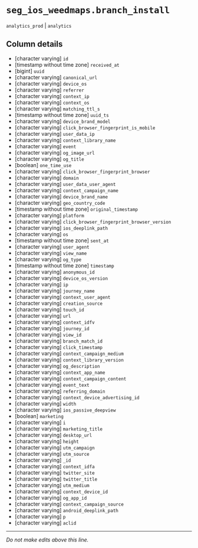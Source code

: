 # `seg_ios_weedmaps.branch_install`
`analytics_prod` | `analytics`

## Column details
* [character varying] `id`
* [timestamp without time zone] `received_at`
* [bigint]    `uuid`
* [character varying] `canonical_url`
* [character varying] `device_os`
* [character varying] `referrer`
* [character varying] `context_ip`
* [character varying] `context_os`
* [character varying] `matching_ttl_s`
* [timestamp without time zone] `uuid_ts`
* [character varying] `device_brand_model`
* [character varying] `click_browser_fingerprint_is_mobile`
* [character varying] `user_data_ip`
* [character varying] `context_library_name`
* [character varying] `event`
* [character varying] `og_image_url`
* [character varying] `og_title`
* [boolean]   `one_time_use`
* [character varying] `click_browser_fingerprint_browser`
* [character varying] `domain`
* [character varying] `user_data_user_agent`
* [character varying] `context_campaign_name`
* [character varying] `device_brand_name`
* [character varying] `geo_country_code`
* [timestamp without time zone] `original_timestamp`
* [character varying] `platform`
* [character varying] `click_browser_fingerprint_browser_version`
* [character varying] `ios_deeplink_path`
* [character varying] `os`
* [timestamp without time zone] `sent_at`
* [character varying] `user_agent`
* [character varying] `view_name`
* [character varying] `og_type`
* [timestamp without time zone] `timestamp`
* [character varying] `anonymous_id`
* [character varying] `device_os_version`
* [character varying] `ip`
* [character varying] `journey_name`
* [character varying] `context_user_agent`
* [character varying] `creation_source`
* [character varying] `touch_id`
* [character varying] `url`
* [character varying] `context_idfv`
* [character varying] `journey_id`
* [character varying] `view_id`
* [character varying] `branch_match_id`
* [character varying] `click_timestamp`
* [character varying] `context_campaign_medium`
* [character varying] `context_library_version`
* [character varying] `og_description`
* [character varying] `context_app_name`
* [character varying] `context_campaign_content`
* [character varying] `event_text`
* [character varying] `referring_domain`
* [character varying] `context_device_advertising_id`
* [character varying] `width`
* [character varying] `ios_passive_deepview`
* [boolean]   `marketing`
* [character varying] `i`
* [character varying] `marketing_title`
* [character varying] `desktop_url`
* [character varying] `height`
* [character varying] `utm_campaign`
* [character varying] `utm_source`
* [character varying] `_id`
* [character varying] `context_idfa`
* [character varying] `twitter_site`
* [character varying] `twitter_title`
* [character varying] `utm_medium`
* [character varying] `context_device_id`
* [character varying] `og_app_id`
* [character varying] `context_campaign_source`
* [character varying] `android_deeplink_path`
* [character varying] `p`
* [character varying] `aclid`

-------------------------------------------------------------------------------
*Do not make edits above this line.*
